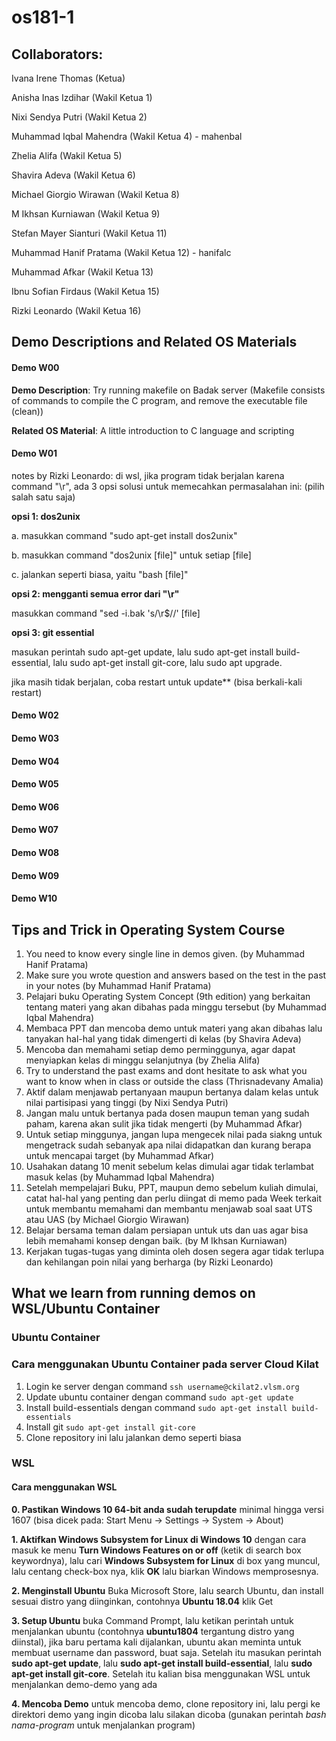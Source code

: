 # os181-1

## Collaborators:
Ivana Irene Thomas (Ketua)

Anisha Inas Izdihar (Wakil Ketua 1)

Nixi Sendya Putri (Wakil Ketua 2)

Muhammad Iqbal Mahendra (Wakil Ketua 4) - mahenbal

Zhelia Alifa (Wakil Ketua 5)

Shavira Adeva (Wakil Ketua 6)

Michael Giorgio Wirawan (Wakil Ketua 8)

M Ikhsan Kurniawan (Wakil Ketua 9)

Stefan Mayer Sianturi (Wakil Ketua 11)

Muhammad Hanif Pratama (Wakil Ketua 12) - hanifalc

Muhammad Afkar (Wakil Ketua 13)

Ibnu Sofian Firdaus (Wakil Ketua 15)

Rizki Leonardo (Wakil Ketua 16)

## Demo Descriptions and Related OS Materials

#### Demo W00
**Demo Description**: Try running makefile on Badak server
(Makefile consists of commands to compile the C program, and remove the executable file (clean))

**Related OS Material**: A little introduction to C language and scripting

#### Demo W01
notes by Rizki Leonardo: di wsl, jika program tidak berjalan karena command "\r", ada 3 opsi solusi untuk memecahkan permasalahan ini: (pilih salah satu saja)

**opsi 1: dos2unix**

a. masukkan command "sudo apt-get install dos2unix"

b. masukkan command "dos2unix [file]" untuk setiap [file]

c. jalankan seperti biasa, yaitu "bash [file]"

**opsi 2: mengganti semua error dari "\r"**

masukkan command "sed -i.bak 's/\r$//' [file]

**opsi 3: git essential**

masukan perintah sudo apt-get update, lalu sudo apt-get install build-essential, lalu sudo apt-get install git-core, lalu sudo apt upgrade.

jika masih tidak berjalan, coba restart untuk update** (bisa berkali-kali restart)
#### Demo W02
#### Demo W03
#### Demo W04
#### Demo W05
#### Demo W06
#### Demo W07
#### Demo W08
#### Demo W09
#### Demo W10

## Tips and Trick in Operating System Course
1. You need to know every single line in demos given. (by Muhammad Hanif Pratama)
2. Make sure you wrote question and answers based on the test in the past in your notes (by Muhammad Hanif Pratama)
3. Pelajari buku Operating System Concept (9th edition) yang berkaitan tentang materi yang akan dibahas pada minggu tersebut (by Muhammad Iqbal Mahendra)   
4. Membaca PPT dan mencoba demo untuk materi yang akan dibahas lalu tanyakan hal-hal yang tidak dimengerti di kelas (by Shavira Adeva)
5. Mencoba dan memahami setiap demo perminggunya, agar dapat menyiapkan kelas di minggu selanjutnya (by Zhelia Alifa)
6. Try to understand the past exams and dont hesitate to ask what you want to know when in class or outside the class (Thrisnadevany Amalia)
7. Aktif dalam menjawab pertanyaan maupun bertanya dalam kelas untuk nilai partisipasi yang tinggi (by Nixi Sendya Putri)
8. Jangan malu untuk bertanya pada dosen maupun teman yang sudah paham, karena akan sulit jika tidak mengerti (by Muhammad Afkar)
9. Untuk setiap minggunya, jangan lupa mengecek nilai pada siakng untuk mengetrack sudah sebanyak apa nilai didapatkan dan kurang berapa untuk mencapai target (by Muhammad Afkar)
10. Usahakan datang 10 menit sebelum kelas dimulai agar tidak terlambat masuk kelas (by Muhammad Iqbal Mahendra)
11. Setelah mempelajari Buku, PPT, maupun demo sebelum kuliah dimulai, catat hal-hal yang penting dan perlu diingat di memo pada Week terkait untuk membantu memahami dan membantu menjawab soal saat UTS atau UAS (by Michael Giorgio Wirawan)
12. Belajar bersama teman dalam persiapan untuk uts dan uas agar bisa lebih memahami konsep dengan baik. (by M Ikhsan Kurniawan)
13. Kerjakan tugas-tugas yang diminta oleh dosen segera agar tidak terlupa dan kehilangan poin nilai yang berharga (by Rizki Leonardo)

## What we learn from running demos on WSL/Ubuntu Container

### Ubuntu Container

### Cara menggunakan Ubuntu Container pada server Cloud Kilat

1. Login ke server dengan command `ssh username@ckilat2.vlsm.org`
2. Update ubuntu container dengan command `sudo apt-get update`
3. Install build-essentials dengan command `sudo apt-get install build-essentials`
4. Install git `sudo apt-get install git-core`
5. Clone repository ini lalu jalankan demo seperti biasa

### WSL

#### Cara menggunakan WSL

**0. Pastikan Windows 10 64-bit anda sudah terupdate** minimal hingga versi 1607 (bisa dicek pada: Start Menu -> Settings -> System -> About)

**1. Aktifkan Windows Subsystem for Linux di Windows 10** dengan cara masuk ke menu **Turn Windows Features on or off** (ketik di search box keywordnya), lalu cari **Windows Subsystem for Linux** di box yang muncul, lalu centang check-box nya, klik **OK** lalu biarkan Windows memprosesnya. 

**2. Menginstall Ubuntu** Buka Microsoft Store, lalu search Ubuntu, dan install sesuai distro yang diinginkan, contohnya **Ubuntu 18.04** klik Get

**3. Setup Ubuntu** buka Command Prompt, lalu ketikan perintah untuk menjalankan ubuntu (contohnya **ubuntu1804** tergantung distro yang diinstal), jika baru pertama kali dijalankan, ubuntu akan meminta untuk membuat username dan password, buat saja. Setelah itu masukan perintah **sudo apt-get update**, lalu **sudo apt-get install build-essential**, lalu **sudo apt-get install git-core**. Setelah itu kalian bisa menggunakan WSL untuk menjalankan demo-demo yang ada

**4. Mencoba Demo** untuk mencoba demo, clone repository ini, lalu pergi ke direktori demo yang ingin dicoba lalu silakan dicoba (gunakan perintah *bash nama-program* untuk menjalankan program)

